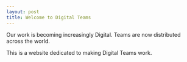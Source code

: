 ```yaml
---
layout: post
title: Welcome to Digital Teams
---
```


Our work is becoming increasingly Digital.  Teams are now distributed across the world.  

This is a website dedicated to making Digital Teams work.

